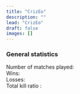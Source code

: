 ```yaml
---
title: "CrizEo"
description: ""
lead: "CrizEo"
draft: false
images: []
---
```


<!-- Flag icons -->
<link href="https://cdnjs.cloudflare.com/ajax/libs/flag-icon-css/6.6.6/css/flag-icons.min.css" rel="stylesheet">

<section class="section section-sm">
<div class="row pt-4 pb-4 g-2">

  <div class="col">
    <div class="card shadow-sm">
      <div class="card-body">
        <h3>General statistics</h3>
        Number of matches played: <span class="total_combats"></span><br />
        Wins: <span class="total_victoires"></span><br />
        Losses: <span class="total_defaites"></span><br />
        Total kill ratio : <span class="total_killratio"></span><br />
        <br />
      </div>
    </div>
  </div>

  <div class="col">
    <div>
      <canvas id="all_elos"></canvas>
    </div>
  </div>

  <div class="w-100"></div>

  <div class="M2000C"></div>
  <div class="FA18C"></div>
  <div class="F16C50"></div>
  <div class="F15C"></div>
  <div class="Su27"></div>
  <div class="MiG29S"></div>
  <div class="JF17"></div>
  <div class="F14B"></div>
  <div class="Su33"></div>
  <div class="F14A"></div>
  <div class="MiG21Bis"></div>
  <div class="F5E"></div>
  <div class="F86F"></div>
  <div class="L39C"></div>
  <div class="MiG19P"></div>
  <div class="AV8B"></div>
  <div class="AJS37"></div>
  <div class="MiG15Bis"></div>
  <div class="C101CC"></div>
  <div class="MF1CE"></div>

</div>


</section>

<!-- chart.js -->
<script src="https://cdn.jsdelivr.net/npm/chart.js"></script>
<!-- jQuery 3.5.1 -->
<script src="https://cdnjs.cloudflare.com/ajax/libs/jquery/3.5.1/jquery.min.js" integrity="sha512-bLT0Qm9VnAYZDflyKcBaQ2gg0hSYNQrJ8RilYldYQ1FxQYoCLtUjuuRuZo+fjqhx/qtq/1itJ0C2ejDxltZVFg==" crossorigin="anonymous"></script>
<!-- stats pilote -->
<script>
var labels_all_elos_Chart = [];
var data_all_elos =[];
var labels_elos_Chart = [];
var data_elos = [];
var data_classements = [];
var data_elos_Chart = [];
var config_elos_Chart = [];
var elos_Chart = [];
var total_combats = 0;
var derniers_classements = [];
var killsratio = [];
var victoires = [];
var defaites = [];
var total_victoires = 0;
var total_defaites = 0;
var total_kills = 0;
var total_morts = 0;
var total_killsratio = 0;
var country = "";
const elodf_aircraft_keys = ["M2000C","FA18C","F16C50","F15C","Su27","MiG29S","JF17","F14B","Su33","F14A","MiG21Bis","F5E","F86F","L39C","MiG19P","AV8B","AJS37","MiG15Bis","C101CC","MF1CE"];
const ac_icons = new Map([
  ["M2000C", "M2000"],
  ["FA18C", "f-18"],
  ["F16C50", "f-16"],
  ["F15C", "f-15"],
  ["Su27", "su27"],
  ["MiG29S", "mig29"],
  ["JF17", "jf-17"],
  ["F14B", "f-14"],
  ["Su33", "su33"],
  ["F14A", "f-14"],
  ["MiG21Bis", "mig21"],
  ["F5E", "f-5"],
  ["F86F", "f-86"],
  ["L39C", "l39"],
  ["MiG19P", "mig19"],
  ["AV8B", "av8b"],
  ["AJS37", "ajs37"],
  ["MiG15Bis", "mig15"],
  ["C101CC", "c101"],
  ["MF1CE", "mf1"],
]);

// Récupération et manipulations des données du pilote
$.ajax({
        async:false,
        url: '../../../data/elodf_1v1_stats_CrizEo.json',
        dataType: 'json',
        success: function(data_pilote)
        {
          if (data_pilote != "") {
            // Construction table des ELOs des avions utilisés
            for (j = 0; j < elodf_aircraft_keys.length; j++) {
              var ac_key = elodf_aircraft_keys[j];
              if (data_pilote[ac_key]) {
                labels_all_elos_Chart.push(ac_key);
                data_all_elos.push(data_pilote[ac_key].ELO[0]);
              };
            };

            // On balaye les avions utilisés pour construire les tables de data des graphiques à construire
            for (j = 0; j < labels_all_elos_Chart.length; j++) {
              // Axe X
              labels_elos_Chart[labels_all_elos_Chart[j]] = data_pilote[labels_all_elos_Chart[j]].Match_date;
              var popp = labels_elos_Chart[labels_all_elos_Chart[j]].pop();
              // Axe Y ELOs
              data_elos[labels_all_elos_Chart[j]] = data_pilote[labels_all_elos_Chart[j]].ELO;
              var popp = data_elos[labels_all_elos_Chart[j]].pop();
              // Axe Y1 Classements
              data_classements[labels_all_elos_Chart[j]] = data_pilote[labels_all_elos_Chart[j]].Ratings;
              var popp = data_classements[labels_all_elos_Chart[j]].pop();
              // Dernier classement avion
              derniers_classements[labels_all_elos_Chart[j]] = data_pilote[labels_all_elos_Chart[j]].Latest_Ratings[0];
              // Kill ratio sur cet avion
              if (data_pilote[labels_all_elos_Chart[j]].Morts != 0) {
                killsratio[labels_all_elos_Chart[j]] = Math.round(data_pilote[labels_all_elos_Chart[j]].Kills / data_pilote[labels_all_elos_Chart[j]].Morts * 100) / 100;
              } else {
                killsratio[labels_all_elos_Chart[j]] = data_pilote[labels_all_elos_Chart[j]].Kills;
              };
              // Victoires sur cet avion
              victoires[labels_all_elos_Chart[j]] = 0;
              victoires[labels_all_elos_Chart[j]] = data_pilote[labels_all_elos_Chart[j]].Resultats.filter(x => x === 1).length;
              // Défaites sur cet avion
              defaites[labels_all_elos_Chart[j]] = data_elos[labels_all_elos_Chart[j]].length - victoires[labels_all_elos_Chart[j]];
              // Pour stats générales
              total_kills = total_kills + data_pilote[labels_all_elos_Chart[j]].Kills;
              total_morts = total_morts + data_pilote[labels_all_elos_Chart[j]].Morts;
              total_killsratio = Math.round(total_kills / total_morts *100)/100;
            };

            // On calcule la somme des combats joués, victoires et défaites
            for (j = 0; j < labels_all_elos_Chart.length; j++) {
              total_combats = total_combats + data_elos[labels_all_elos_Chart[j]].length;
              total_victoires = total_victoires + victoires[labels_all_elos_Chart[j]];
              total_defaites = total_defaites + defaites[labels_all_elos_Chart[j]];
            };

            // On récupère le pays
            country = data_pilote["Player_Country"];
          }
        }
        });

const data_all_elos_Chart = {
  labels: labels_all_elos_Chart,
  datasets: [{
    label: 'ELOs by aircraft used',
    backgroundColor: 'rgb(19, 64, 206)',
    borderColor: 'rgb(19, 64, 206)',
    data: data_all_elos,
    yAxisID: 'y3',
  }]
};

const config_all_elos_Chart = {
  type: 'bar',
  data: data_all_elos_Chart,
  options: {
    animations: {
      tension: {
        duration: 100,
        easing: 'linear',
        from: 1,
        to: 0,
        loop: false
      },
    },
    scales: {
      y3: {
        type: 'linear',
        display: true,
        position: 'left',
        max: 3000,
      },
    },
  }
};

const all_elos_Chart = new Chart(
  document.getElementById('all_elos'),
  config_all_elos_Chart
);

// On balaye les avions utilisés pour construire les graphiques de ELOs
for (j = 0; j < labels_all_elos_Chart.length; j++) {
  data_elos_Chart[labels_all_elos_Chart[j]] = {
    labels: labels_elos_Chart[labels_all_elos_Chart[j]],
    datasets: [{
      type: 'line',
      label: labels_all_elos_Chart[j] + ' ELOs',
      backgroundColor: 'rgb(46, 150, 100)',
      borderColor: 'rgb(46, 150, 100)',
      data: data_elos[labels_all_elos_Chart[j]],
      yAxisID: 'y',
    },
    {
      type: 'bar',
      label: labels_all_elos_Chart[j] + ' Ratings',
      backgroundColor: 'rgb(85, 85, 85)',
      borderColor: 'rgb(85, 85, 85)',
      data: data_classements[labels_all_elos_Chart[j]],
      yAxisID: 'y1',
    }
  ]
  };

  config_elos_Chart[labels_all_elos_Chart[j]] = {
    data: data_elos_Chart[labels_all_elos_Chart[j]],
    options: {
      animations: {
        tension: {
          duration: 100,
          easing: 'linear',
          from: 1,
          to: 0,
          loop: false
        }
      },
      scales: {
        x: {reverse: true},
        y: {
          type: 'linear',
          display: true,
          position: 'left',
        },
        y1: {
          type: 'linear',
          display: true,
          position: 'right',
          max: (data_classements[labels_all_elos_Chart[j]][0]+10),

          // grid line settings
          grid: {
            drawOnChartArea: false, // only want the grid lines for one axis to show up
          },
        },
      }
    }
  };

  var ref_graph = labels_all_elos_Chart[j] + "_elos";
  var ref_class = "."+labels_all_elos_Chart[j];
  $(ref_class).replaceWith('<div class="col">'+
    '<div><canvas id='+ref_graph+'></canvas></div>'+
    '</div>'+
    '<div class="col">'+
      '<div class="card shadow-sm">'+
        '<div class="card-body">'+
          '<h3><span class="icon-'+ac_icons.get(labels_all_elos_Chart[j])+'-h"></span> '+ labels_all_elos_Chart[j] +' stats</h3>'+
          'Last Rank: #'+ derniers_classements[labels_all_elos_Chart[j]] +'<br />'+
          'Number of matches played: '+ data_elos[labels_all_elos_Chart[j]].length +'<br />'+
          'Wins: '+ victoires[labels_all_elos_Chart[j]] +'<br />'+
          'Losses: '+ defaites[labels_all_elos_Chart[j]] +'<br />'+
          'Kill ratio : '+ killsratio[labels_all_elos_Chart[j]] +'<br />'+
          '<br />'+
        '</div>'+
      '</div>'+
    '</div>'+
    '<div class="w-100"></div>');

  elos_Chart[labels_all_elos_Chart[j]] = new Chart(
    document.getElementById(ref_graph),
    config_elos_Chart[labels_all_elos_Chart[j]]
  );

};

$(".total_combats").replaceWith(total_combats);
$(".total_victoires").replaceWith(total_victoires);
$(".total_defaites").replaceWith(total_defaites);
$(".total_killratio").replaceWith(total_killsratio);
$(".country").replaceWith('<span class=\"fi fi-'+country+'\"></span>');
</script>